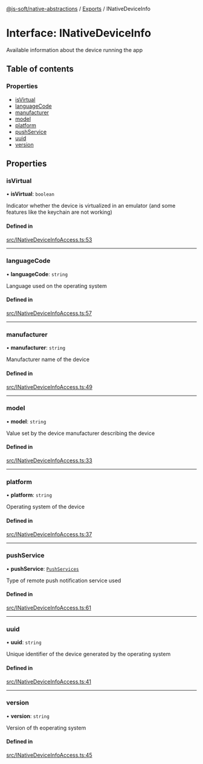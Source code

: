 [@js-soft/native-abstractions](../README.md) / [Exports](../modules.md) / INativeDeviceInfo

# Interface: INativeDeviceInfo

Available information about the device running the app

## Table of contents

### Properties

- [isVirtual](INativeDeviceInfo.md#isvirtual)
- [languageCode](INativeDeviceInfo.md#languagecode)
- [manufacturer](INativeDeviceInfo.md#manufacturer)
- [model](INativeDeviceInfo.md#model)
- [platform](INativeDeviceInfo.md#platform)
- [pushService](INativeDeviceInfo.md#pushservice)
- [uuid](INativeDeviceInfo.md#uuid)
- [version](INativeDeviceInfo.md#version)

## Properties

### isVirtual

• **isVirtual**: `boolean`

Indicator whether the device is virtualized in an emulator (and some features like the keychain are not working)

#### Defined in

[src/INativeDeviceInfoAccess.ts:53](https://github.com/js-soft/ts-native-access/blob/7416af4/packages/abstractions/src/INativeDeviceInfoAccess.ts#L53)

___

### languageCode

• **languageCode**: `string`

Language used on the operating system

#### Defined in

[src/INativeDeviceInfoAccess.ts:57](https://github.com/js-soft/ts-native-access/blob/7416af4/packages/abstractions/src/INativeDeviceInfoAccess.ts#L57)

___

### manufacturer

• **manufacturer**: `string`

Manufacturer name of the device

#### Defined in

[src/INativeDeviceInfoAccess.ts:49](https://github.com/js-soft/ts-native-access/blob/7416af4/packages/abstractions/src/INativeDeviceInfoAccess.ts#L49)

___

### model

• **model**: `string`

Value set by the device manufacturer describing the device

#### Defined in

[src/INativeDeviceInfoAccess.ts:33](https://github.com/js-soft/ts-native-access/blob/7416af4/packages/abstractions/src/INativeDeviceInfoAccess.ts#L33)

___

### platform

• **platform**: `string`

Operating system of the device

#### Defined in

[src/INativeDeviceInfoAccess.ts:37](https://github.com/js-soft/ts-native-access/blob/7416af4/packages/abstractions/src/INativeDeviceInfoAccess.ts#L37)

___

### pushService

• **pushService**: [`PushServices`](../enums/PushServices.md)

Type of remote push notification service used

#### Defined in

[src/INativeDeviceInfoAccess.ts:61](https://github.com/js-soft/ts-native-access/blob/7416af4/packages/abstractions/src/INativeDeviceInfoAccess.ts#L61)

___

### uuid

• **uuid**: `string`

Unique identifier of the device generated by the operating system

#### Defined in

[src/INativeDeviceInfoAccess.ts:41](https://github.com/js-soft/ts-native-access/blob/7416af4/packages/abstractions/src/INativeDeviceInfoAccess.ts#L41)

___

### version

• **version**: `string`

Version of th eoperating system

#### Defined in

[src/INativeDeviceInfoAccess.ts:45](https://github.com/js-soft/ts-native-access/blob/7416af4/packages/abstractions/src/INativeDeviceInfoAccess.ts#L45)
